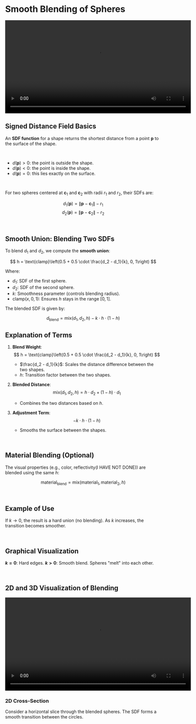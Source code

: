 # Smooth Blending of Spheres

<video width="600" controls>
  <source src="../media/post3/blubblubblub.mp4" type="video/mp4">
  Your browser does not support the video tag.
</video>

## Signed Distance Field Basics
An **SDF function** for a shape returns the shortest distance from a point $\mathbf{p}$ to the surface of the shape.

<br />

- $d(\mathbf{p}) > 0$: the point is outside the shape.
- $d(\mathbf{p}) < 0$: the point is inside the shape.
- $d(\mathbf{p}) = 0$: this lies exactly on the surface.

<br />

For two spheres centered at $\mathbf{c}_1$ and $\mathbf{c}_2$ with radii $r_1$ and $r_2$, their SDFs are:

$$
d_1(\mathbf{p}) = \|\mathbf{p} - \mathbf{c}_1\| - r_1
$$
$$
d_2(\mathbf{p}) = \|\mathbf{p} - \mathbf{c}_2\| - r_2
$$

<br />

## Smooth Union: Blending Two SDFs
To blend $d_1$ and $d_2$, we compute the **smooth union**:

$$
h = \text{clamp}\left(0.5 + 0.5 \cdot \frac{d_2 - d_1}{k}, 0, 1\right)
$$

Where:
- $d_1$: SDF of the first sphere.
- $d_2$: SDF of the second sphere.
- $k$: Smoothness parameter (controls blending radius).
- $\text{clamp}(x, 0, 1)$: Ensures $h$ stays in the range $[0, 1]$.

The blended SDF is given by:

$$
d_{\text{blend}} = \text{mix}(d_1, d_2, h) - k \cdot h \cdot (1 - h)
$$

## Explanation of Terms
1. **Blend Weight**:
   $$
   h = \text{clamp}\left(0.5 + 0.5 \cdot \frac{d_2 - d_1}{k}, 0, 1\right)
   $$
   - $\frac{d_2 - d_1}{k}$: Scales the distance difference between the two shapes.
   - $h$: Transition factor between the two shapes.

2. **Blended Distance**:
   $$
   \text{mix}(d_1, d_2, h) = h \cdot d_2 + (1 - h) \cdot d_1
   $$
   - Combines the two distances based on $h$.

3. **Adjustment Term**:
   $$
   -k \cdot h \cdot (1 - h)
   $$
   - Smooths the surface between the shapes.

<br />

## Material Blending (Optional)
The visual properties (e.g., color, reflectivity(I HAVE NOT DONE)) are blended using the same $h$:

$$
\text{material}_{\text{blend}} = \text{mix}(\text{material}_1, \text{material}_2, h)
$$

<br />

## Example of Use
If $k \to 0$, the result is a hard union (no blending). As $k$ increases, the transition becomes smoother.

<br />

## Graphical Visualization
**$k = 0$**: Hard edges.
**$k > 0$**: Smooth blend. Spheres "melt" into each other.

<br />

## 2D and 3D Visualization of Blending
<video width="600" controls>
  <source src="../media/post3/miniblub.mp4" type="video/mp4">
  Your browser does not support the video tag.
</video>

<br />

### 2D Cross-Section
Consider a horizontal slice through the blended spheres. The SDF forms a smooth transition between the circles.

<br />
